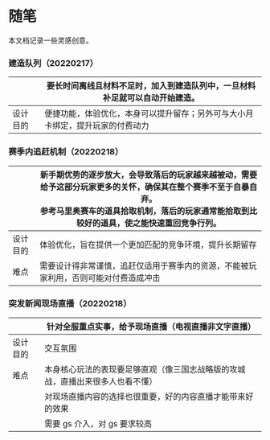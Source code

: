 # 随笔
本文档记录一些灵感创意。

### 建造队列（20220217）
| | 要长时间离线且材料不足时，加入到建造队列中，一旦材料补足就可以自动开始建造。 |
| ----- | ----- |
| 设计目的 | 便捷功能，体验优化，本身可以提升留存；另外可与大小月卡绑定，提升玩家的付费动力 |

### 赛季内追赶机制（20220218）
| | 新手期优势的逐步放大，会导致落后的玩家越来越被动，需要给予这部分玩家更多的关怀，确保其在整个赛季不至于自暴自弃。<br>参考马里奥赛车的道具拾取机制，落后的玩家通常能拾取到比较好的道具，使之能快速重回竞争行列。 |
| ----- | ----- |
| 设计目的 | 体验优化，旨在提供一个更加匹配的竞争环境，提升长期留存 |
| 难点 | 需要设计得非常谨慎，追赶仅适用于赛季内的资源，不能被玩家利用，否则可能对付费造成冲击 |

### 突发新闻现场直播（20220218）
|          | 针对全服重点实事，给予现场直播（电视直播非文字直播）                           |
| -----    | -----                                                                          |
| 设计目的 | 交互氛围                                                                       |
| 难点     | 本身核心玩法的表现要足够直观（像三国志战略版的攻城战，直播出来很多人也看不懂） |
|          | 对现场直播内容的选择也很重要，好的内容直播才能带来好的效果 |
|          | 需要 gs 介入，对 gs 要求较高                                                   |
